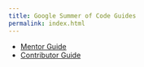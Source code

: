 ```yaml
---
title: Google Summer of Code Guides
permalink: index.html
---
```


* [Mentor Guide](mentor/)
* [Contributor Guide](student/)
